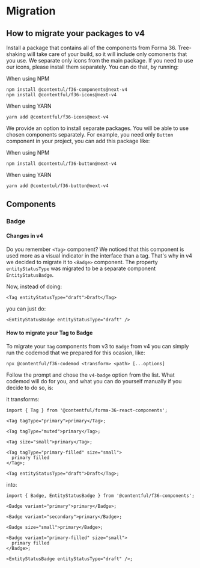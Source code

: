 # Migration

## How to migrate your packages to v4

Install a package that contains all of the components from Forma 36. Tree-shaking will take care of your build, so it will include only comonents that you use.
We separate only icons from the main package. If you need to use our icons, please install them separately. You can do that, by running:

When using NPM

```
npm install @contentul/f36-components@next-v4
npm install @contentful/f36-icons@next-v4
```

When using YARN

```yarn add @contentul/f36-components@next-v4
yarn add @contentful/f36-icons@next-v4
```

We provide an option to install separate packages. You will be able to use chosen components separately.
For example, you need only `Button` component in your project, you can add this package like:

When using NPM

```
npm install @contentul/f36-button@next-v4
```

When using YARN

```
yarn add @contentul/f36-button@next-v4
```

## Components

### Badge

#### Changes in v4

Do you remember `<Tag>` component?
We noticed that this component is used more as a visual indicator in the interface than a tag. That's why in v4 we decided to migrate it to `<Badge>` component. The property `entityStatusType` was migrated to be a separate component `EntityStatusBadge`.

Now, instead of doing:

```tsx static=true
<Tag entityStatusType="draft">Draft</Tag>
```

you can just do:

```tsx static=true
<EntityStatusBadge entityStatusType="draft" />
```

#### How to migrate your Tag to Badge

To migrate your `Tag` components from v3 to `Badge` from v4 you can simply run the codemod that we prepared for this ocasion, like:

`npx @contentful/f36-codemod <transform> <path> [...options]`

Follow the prompt and chose the `v4-badge` option from the list.
What codemod will do for you, and what you can do yourself manually if you decide to do so, is:

it transforms:

```tsx static=true
import { Tag } from '@contentful/forma-36-react-components';

<Tag tagType="primary">primary</Tag>;

<Tag tagType="muted">primary</Tag>;

<Tag size="small">primary</Tag>;

<Tag tagType="primary-filled" size="small">
  primary filled
</Tag>;

<Tag entityStatusType="draft">Draft</Tag>;
```

into:

```tsx static=true
import { Badge, EntityStatusBadge } from '@contentful/f36-components';

<Badge variant="primary">primary</Badge>;

<Badge variant="secondary">primary</Badge>;

<Badge size="small">primary</Badge>;

<Badge variant="primary-filled" size="small">
  primary filled
</Badge>;

<EntityStatusBadge entityStatusType="draft" />;
```
